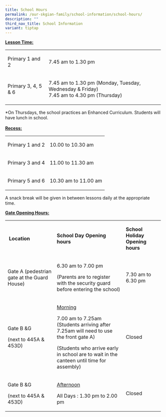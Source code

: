```yaml
---
title: School Hours
permalink: /our-skgian-family/school-information/school-hours/
description: ""
third_nav_title: School Information
variant: tiptap
---
```

<p><strong><u>Lesson Time:<br></u></strong>
</p>
<table style="minWidth: 50px">
<colgroup>
<col>
<col>
</colgroup>
<tbody>
<tr>
<td rowspan="1" colspan="1">
<p>Primary 1 and 2</p>
</td>
<td rowspan="1" colspan="1">
<p>7.45 am to 1.30 pm</p>
</td>
</tr>
<tr>
<td rowspan="1" colspan="1">
<p>Primary 3, 4, 5 &amp; 6</p>
</td>
<td rowspan="1" colspan="1">
<p>7.45 am to 1.30 pm (Monday, Tuesday, Wednesday &amp; Friday)
<br>7.45 am to 4.30 pm (Thursday)</p>
</td>
</tr>
</tbody>
</table>
<p>*On Thursdays, the school practices an Enhanced Curriculum. Students&nbsp;will
have lunch in school.
<br>
<br><strong><u>Recess:</u></strong>
</p>
<table style="minWidth: 50px">
<colgroup>
<col>
<col>
</colgroup>
<tbody>
<tr>
<td rowspan="1" colspan="1">
<p>Primary 1 and 2</p>
</td>
<td rowspan="1" colspan="1">
<p>10.00 to 10.30 am</p>
</td>
</tr>
<tr>
<td rowspan="1" colspan="1">
<p>Primary 3 and 4</p>
</td>
<td rowspan="1" colspan="1">
<p>11.00 to 11.30 am</p>
</td>
</tr>
<tr>
<td rowspan="1" colspan="1">
<p>Primary 5 and 6</p>
</td>
<td rowspan="1" colspan="1">
<p>10.30 am to 11.00 am</p>
</td>
</tr>
</tbody>
</table>
<p>A snack break will be given in between lessons daily at the appropriate
time.</p>
<p><strong><u>Gate Opening Hours:</u></strong>
</p>
<table style="minWidth: 75px">
<colgroup>
<col>
<col>
<col>
</colgroup>
<tbody>
<tr>
<td rowspan="1" colspan="1">
<p>&nbsp;<strong>Location</strong>
</p>
</td>
<td rowspan="1" colspan="1">
<p><strong>School Day Opening hours</strong>
</p>
</td>
<td rowspan="1" colspan="1">
<p><strong>School Holiday Opening hours</strong>
</p>
</td>
</tr>
<tr>
<td rowspan="1" colspan="1">
<p>Gate A (pedestrian gate at the Guard House)</p>
</td>
<td rowspan="1" colspan="1">
<p>6.30 am to 7.00 pm</p>
<p>(Parents are to register with the security guard before entering the school)</p>
</td>
<td rowspan="1" colspan="1">
<p>7.30 am to 6.30 pm</p>
</td>
</tr>
<tr>
<td rowspan="1" colspan="1">
<p>Gate B &amp;G</p>
<p>(next to 445A &amp; 453D)</p>
</td>
<td rowspan="1" colspan="1">
<p><u>Morning</u>
</p>
<p>7.00 am to 7.25am (Students arriving after 7.25am will need to use the
front gate A)</p>
<p>(Students who arrive early in school are to wait in the canteen until
time for assembly)</p>
</td>
<td rowspan="1" colspan="1">
<p>Closed</p>
</td>
</tr>
<tr>
<td rowspan="1" colspan="1">
<p>Gate B &amp;G</p>
<p>(next to 445A &amp; 453D)</p>
</td>
<td rowspan="1" colspan="1">
<p><u>Afternoon</u>
</p>
<p>All Days : 1.30 pm to 2.00 pm</p>
</td>
<td rowspan="1" colspan="1">
<p>Closed</p>
</td>
</tr>
</tbody>
</table>
<p></p>